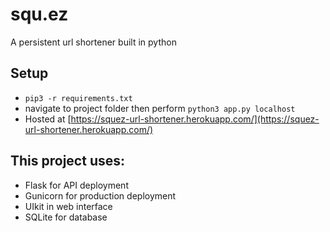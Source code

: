 # squ.ez
A persistent url shortener built in python

## Setup
- `pip3 -r requirements.txt`
- navigate to project folder then perform `python3 app.py localhost`
- Hosted at [https://squez-url-shortener.herokuapp.com/](https://squez-url-shortener.herokuapp.com/)

## This project uses:
- Flask for API deployment
- Gunicorn for production deployment
- UIkit in web interface
- SQLite for database
